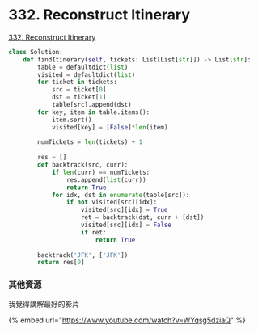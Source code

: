 # 332. Reconstruct Itinerary

[332. Reconstruct Itinerary](https://leetcode.com/problems/reconstruct-itinerary/)

```python
class Solution:
    def findItinerary(self, tickets: List[List[str]]) -> List[str]:
        table = defaultdict(list)
        visited = defaultdict(list)
        for ticket in tickets:
            src = ticket[0]
            dst = ticket[1]
            table[src].append(dst)
        for key, item in table.items():
            item.sort()
            visited[key] = [False]*len(item)
        
        numTickets = len(tickets) + 1
        
        res = []
        def backtrack(src, curr):
            if len(curr) == numTickets:
                res.append(list(curr))
                return True
            for idx, dst in enumerate(table[src]):
                if not visited[src][idx]:
                    visited[src][idx] = True
                    ret = backtrack(dst, curr + [dst])
                    visited[src][idx] = False
                    if ret:
                        return True
                
        backtrack('JFK', ['JFK'])
        return res[0]
```

### 其他資源

我覺得講解最好的影片

{% embed url="https://www.youtube.com/watch?v=WYqsg5dziaQ" %}





